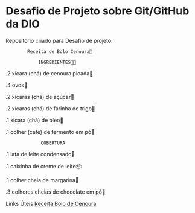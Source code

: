 # Desafio de Projeto sobre Git/GitHub da DIO
Repositório criado para Desafio de projeto.

            
            Receita de Bolo Cenoura🎂
                
                INGREDIENTES👨‍🍳

.2 xícara (chá) de cenoura picada🥕

.4 ovos🥚

.2 xícaras (chá) de açúcar🥛

.2 xícaras (chá) de farinha de trigo🌾

.1 xícara (chá) de óleo🥛

.1 colher (café) de fermento em pó🥄
                 
                 COBERTURA

.1 lata de leite condensado🧃

.1 caixinha de creme de leite📦

.1 colher cheia de margarina🥄

.3 colheres cheias de chocolate em pó🍫           

Links Úteis
[Receita Bolo de Cenoura](https://www.tudogostoso.com.br/receita/53631-bolo-de-cenoura-fofinho.html)
